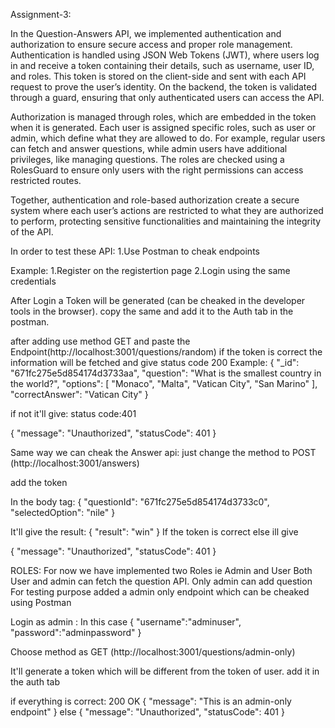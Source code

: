 Assignment-3:

In the Question-Answers API, we implemented authentication and authorization to ensure secure access and proper role management. Authentication is handled using JSON Web Tokens (JWT), where users log in and receive a token containing their details, such as username, user ID, and roles. This token is stored on the client-side and sent with each API request to prove the user’s identity.
On the backend, the token is validated through a guard, ensuring that only authenticated users can access the API. 
 
 Authorization is managed through roles, which are embedded in the token when it is generated. Each user is assigned specific roles, such as user or admin, which define what they are allowed to do. 
 For example, regular users can fetch and answer questions, while admin users have additional privileges, like managing questions. The roles are checked using a RolesGuard to ensure only users with the right permissions can access restricted routes. 
 
 Together, authentication and role-based authorization create a secure system where each user’s actions are restricted to what they are authorized to perform, protecting sensitive functionalities and maintaining the integrity of the API.


In order to test these API:
 1.Use Postman to cheak endpoints

 Example:
 1.Register on the registertion page
 2.Login using the same credentials
 

 After Login a Token will be generated (can be cheaked in the developer tools in the browser). copy the same and add it to the Auth tab in the postman.

 after adding use method GET and paste the Endpoint(http://localhost:3001/questions/random) if the token is correct the information will be fetched and give status code 200 
 Example:
 {
    "_id": "671fc275e5d854174d3733aa",
    "question": "What is the smallest country in the world?",
    "options": [
        "Monaco",
        "Malta",
        "Vatican City",
        "San Marino"
    ],
    "correctAnswer": "Vatican City"
 }

 if not it'll give: status code:401

 {
    "message": "Unauthorized",
    "statusCode": 401
}

Same way we can cheak the Answer api:
just change the method to POST (http://localhost:3001/answers)

add the token

In the body tag:
{
  "questionId": "671fc275e5d854174d3733c0",
  "selectedOption": "nile"
}

It'll give the result:
{
    "result": "win"
}
If the token is correct else ill give


 {
    "message": "Unauthorized",
    "statusCode": 401
}


ROLES: For now we have implemented two Roles ie Admin and User
Both User and admin  can fetch the question API.
Only admin can add question
For testing purpose added a admin only endpoint which can be cheaked using Postman

Login as admin : In this case
{
  "username":"adminuser",
  "password":"adminpassword"
}

Choose method as GET (http://localhost:3001/questions/admin-only)

It'll generate a token which will be different from the token of user.
add it in the auth tab

if everything is correct: 200 OK
{
    "message": "This is an admin-only endpoint"
}
else 
{
    "message": "Unauthorized",
    "statusCode": 401
}

